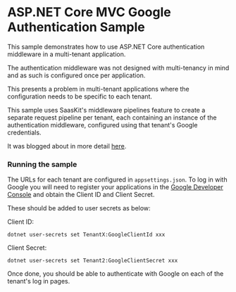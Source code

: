 # ASP.NET Core MVC Google Authentication Sample

This sample demonstrates how to use ASP.NET Core authentication middleware in a multi-tenant application.

The authentication middleware was not designed with multi-tenancy in mind and as such is configured once per application.

This presents a problem in multi-tenant applications where the configuration needs to be specific to each tenant.

This sample uses SaasKit's middleware pipelines feature to create a separate request pipeline per tenant, each containing an instance of the authentication middleware, configured using that tenant's Google credentials.

It was blogged about in more detail [here](http://benfoster.io/blog/aspnet-core-multi-tenant-middleware-pipelines).

### Running the sample

The URLs for each tenant are configured in `appsettings.json`. To log in with Google you will need to register your applications in the [Google Developer Console](https://console.developers.google.com/start) and obtain the Client ID and Client Secret.

These should be added to user secrets as below:

Client ID:

```
dotnet user-secrets set TenantX:GoogleClientId xxx
```

Client Secret:

```
dotnet user-secrets set Tenant2:GoogleClientSecret xxx
```

Once done, you should be able to authenticate with Google on each of the tenant's log in pages.